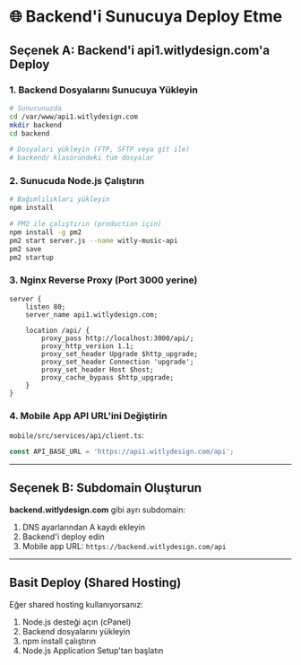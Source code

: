 # 🌐 Backend'i Sunucuya Deploy Etme

## Seçenek A: Backend'i api1.witlydesign.com'a Deploy

### 1. Backend Dosyalarını Sunucuya Yükleyin

```bash
# Sunucunuzda
cd /var/www/api1.witlydesign.com
mkdir backend
cd backend

# Dosyaları yükleyin (FTP, SFTP veya git ile)
# backend/ klasöründeki tüm dosyalar
```

### 2. Sunucuda Node.js Çalıştırın

```bash
# Bağımlılıkları yükleyin
npm install

# PM2 ile çalıştırın (production için)
npm install -g pm2
pm2 start server.js --name witly-music-api
pm2 save
pm2 startup
```

### 3. Nginx Reverse Proxy (Port 3000 yerine)

```nginx
server {
    listen 80;
    server_name api1.witlydesign.com;
    
    location /api/ {
        proxy_pass http://localhost:3000/api/;
        proxy_http_version 1.1;
        proxy_set_header Upgrade $http_upgrade;
        proxy_set_header Connection 'upgrade';
        proxy_set_header Host $host;
        proxy_cache_bypass $http_upgrade;
    }
}
```

### 4. Mobile App API URL'ini Değiştirin

`mobile/src/services/api/client.ts`:
```typescript
const API_BASE_URL = 'https://api1.witlydesign.com/api';
```

---

## Seçenek B: Subdomain Oluşturun

**backend.witlydesign.com** gibi ayrı subdomain:

1. DNS ayarlarından A kaydı ekleyin
2. Backend'i deploy edin
3. Mobile app URL: `https://backend.witlydesign.com/api`

---

## Basit Deploy (Shared Hosting)

Eğer shared hosting kullanıyorsanız:

1. Node.js desteği açın (cPanel)
2. Backend dosyalarını yükleyin
3. npm install çalıştırın
4. Node.js Application Setup'tan başlatın
